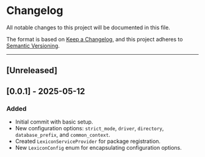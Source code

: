 # Changelog

All notable changes to this project will be documented in this file.

The format is based on [Keep a Changelog](https://keepachangelog.com/en/1.1.0/), and this project adheres to [Semantic Versioning](https://semver.org/spec/v2.0.0.html).

---

## [Unreleased]

## [0.0.1] - 2025-05-12

### Added

- Initial commit with basic setup.
- New configuration options: `strict_mode`, `driver`, `directory`, `database_prefix`, and `common_context`.
- Created `LexiconServiceProvider` for package registration.
- New `LexiconConfig` enum for encapsulating configuration options.
